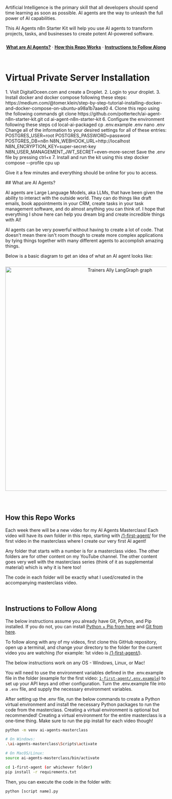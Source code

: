 <p>
  Artificial Intelligence is the primary skill that all developers should spend time learning as soon as possible.
  AI agents are the way to unleash the full power of AI capabilities. 
  
  This AI Agents n8n Starter Kit will help you use AI agents to transform projects, tasks, and businesses
  to create potent AI-powered software. 
</p>

<p align="center" style="margin-top: 25px">
  <a href="#what-are-ai-agents"><strong>What are AI Agents?</strong></a> ·
  <a href="#how-this-repo-works"><strong>How this Repo Works</strong></a> ·
  <a href="#instructions-to-follow-along"><strong>Instructions to Follow Along</strong></a>
</p>
<br/>

# Virtual Private Server Installation
<p>
1. Visit DigitalOceen.com and create a Droplet.
2. Login to your droplet.
3. Install docker and docker compose following these steps: https://medium.com/@tomer.klein/step-by-step-tutorial-installing-docker-and-docker-compose-on-ubuntu-a98a1b7aaed0
4. Clone this repo using the following commands
    git clone https://github.com/pottertech/ai-agent-n8n-starter-kit.git
    cd ai-agent-n8n-starter-kit
6. Configure the environment following these steps
    cd local-ai-packaged
    cp .env.example .env
    nano .env
    Change all of the information to your desired settings for all of these entries:
       POSTGRES_USER=root
       POSTGRES_PASSWORD=password
       POSTGRES_DB=n8n
       N8N_WEBHOOK_URL=http://localhost
       N8N_ENCRYPTION_KEY=super-secret-key
       N8N_USER_MANAGEMENT_JWT_SECRET=even-more-secret
    Save the .env file by pressing ctrl+x
7. Install and run the kit using this step
    docker compose --profile cpu up
   
Give it a few minutes and everything should be online for you to access.   
</p>
## What are AI Agents?

AI agents are Large Language Models, aka LLMs, that have been given the ability to interact with the outside world. They
can do things like draft emails, book appointments in your CRM, create tasks in your task management software, and
do almost anything you can think of. I hope that everything I show here can help you dream big
and create incredible things with AI!

AI agents can be very powerful without having to create a lot of code. That doesn't mean there isn't room though
to create more complex applications by tying things together with many different agents to accomplish
amazing things. 

Below is a basic diagram to get an idea of what an AI agent looks like:

<div align="center" style="margin-top: 25px;margin-bottom:25px">
<img width="700" alt="Trainers Ally LangGraph graph" src="https://i.imgur.com/ChRoV8W.png">
</div>

<br/>

## How this Repo Works

Each week there will be a new video for my AI Agents Masterclass! Each video will have its own folder
in this repo, starting with [/1-first-agent/](/1-first-agent) for the first video in the masterclass
where I create our very first AI agent! 

Any folder that starts with a number is for a masterclass video. The other folders are for other content
on my YouTube channel. The other content goes very well with the masterclass series (think of it as
supplemental material) which is why it is here too!

The code in each folder will be exactly what I used/created in the accompanying masterclass video.

<br/>

## Instructions to Follow Along

The below instructions assume you already have Git, Python, and Pip installed. If you do not, you can install
[Python + Pip from here](https://www.python.org/downloads/) and [Git from here](https://git-scm.com/).

To follow along with any of my videos, first clone this GitHub repository, open up a terminal,
and change your directory to the folder for the current video you are watching (for example: 1st video is [/1-first-agent/](/1-first-agent)).

The below instructions work on any OS - Windows, Linux, or Mac!

You will need to use the environment variables defined in the .env.example file in the folder (example for the first video: [`1-first-agent/.env.example`](/1-first-agent/.env.example)) to set up your API keys and other configuration. Turn the .env.example file into a `.env` file, and supply the necessary environment variables.

After setting up the .env file, run the below commands to create a Python virtual environment and install the necessary Python packages to run the code from the masterclass. Creating a virtual environment is optional but recommended! Creating a virtual environment for the entire masterclass is a one-time thing. Make sure to run the pip install for each video though!

```bash
python -m venv ai-agents-masterclass

# On Windows:
.\ai-agents-masterclass\Scripts\activate

# On MacOS/Linux: 
source ai-agents-masterclass/bin/activate

cd 1-first-agent (or whichever folder)
pip install -r requirements.txt
```

Then, you can execute the code in the folder with:

```bash
python [script name].py
```
